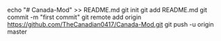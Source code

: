 echo "# Canada-Mod" >> README.md
git init
git add README.md
git commit -m "first commit"
git remote add origin https://github.com/TheCanadian0417/Canada-Mod.git
git push -u origin master
